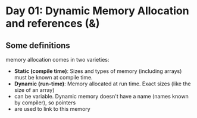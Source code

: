 # Day 01: Dynamic Memory Allocation and references (&)
## Some definitions
memory allocation comes in two varieties:
* **Static (compile time)**: Sizes and types of memory (including arrays) must be known at compile time.
* **Dynamic (run-time)**: Memory allocated at run time. Exact sizes (like the size of an array)
* can be variable. Dynamic memory doesn't have a name (names known by compiler), so pointers
* are used to link to this memory

